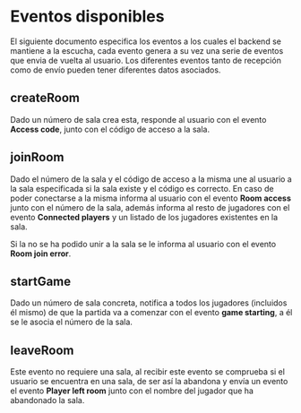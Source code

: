 # Eventos disponibles
El siguiente documento especifica los eventos a los cuales el backend se mantiene a la escucha, cada evento genera a su vez una serie de eventos 
que envia de vuelta al usuario. Los diferentes eventos tanto de recepción como de envío pueden tener diferentes datos asociados.

## createRoom
Dado un número de sala crea esta, responde al usuario con el evento **Access code**, junto con el código de acceso a la sala.

## joinRoom
Dado el número de la sala y el código de acceso a la misma une al usuario a la sala especificada si la sala existe y el código es correcto.
En caso de poder conectarse a la misma informa al usuario con el evento **Room access** junto con el número de la sala, además informa al resto
de jugadores con el evento **Connected players** y un listado de los jugadores existentes en la sala.

Si la no se ha podido unir a la sala se le informa al usuario con el evento **Room join error**.

## startGame
Dado un número de sala concreta, notifica a todos los jugadores (incluidos él mismo) de que la partida va a comenzar con el evento
**game starting**, a él se le asocia el número de la sala.

## leaveRoom
Este evento no requiere una sala, al recibir este evento se comprueba si el usuario se encuentra en una sala, de ser así la abandona
y envía un evento el evento **Player left room** junto con el nombre del jugador que ha abandonado la sala.
